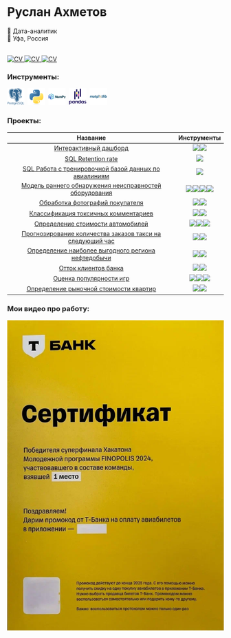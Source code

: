 # Руслан Ахметов
:briefcase: Дата-аналитик \
:round_pushpin: Уфа, Россия
<br/><br/>
<div id="badges">
  <a href="https://docs.google.com/document/d/1jRqryGSLUPGMrdiqgPg48yA6Jk5b-y1u8TJZnDVbmgE/edit?usp=sharing">
    <img src="https://img.shields.io/badge/CV-red?style=for-the-badge&logo=readdotcv&logoColor=white" alt="CV"/>
  </a>
  <a href="https://t.me/ecolla9">
    <img src="https://img.shields.io/badge/Tg-white?style=for-the-badge&logo=telegram&logoColor=blue" alt="CV"/>
  </a>
  <a href="https://www.kaggle.com/ecolla999">
    <img src="https://img.shields.io/badge/Kaggle-blue?style=for-the-badge&logo=kaggle&logoColor=white" alt="CV"/>
  </a>
</div>

###  Инструменты:
<div>
  <img src="https://github.com/devicons/devicon/blob/master/icons/postgresql/postgresql-plain-wordmark.svg" title="PostgreSQL" alt="PostgreSQL" width="40" height="40"/>&nbsp;
  <img src="https://github.com/devicons/devicon/blob/master/icons/python/python-original.svg" title="Python" alt="Python" width="40" height="40"/>&nbsp;
  <img src="https://github.com/devicons/devicon/blob/master/icons/numpy/numpy-original-wordmark.svg" title="NumPy" alt="NumPy" width="40" height="40"/>&nbsp;
  <img src="https://github.com/devicons/devicon/blob/master/icons/pandas/pandas-original-wordmark.svg" title="Pandas" alt="Pandas" width="40" height="40"/>&nbsp;
  <img src="https://github.com/devicons/devicon/blob/master/icons/matplotlib/matplotlib-original-wordmark.svg" title="Matplotlib" **alt="Matplotlib" width="40" height="40"/>
</div>

###  Проекты:
| Название | Инструменты |
| :--------: | :-------: |
|[Интерактивный дашборд](https://github.com/DinkyPinky/Data-Science/tree/main/Games-Dashboard) |<img src="https://img.shields.io/badge/HTML-black?style=flat-square&logo=html5&logoColor=red"/><img src="https://img.shields.io/badge/Plotly-black?style=flat-square&logo=plotly&logoColor=blue"/>|
|[SQL Retention rate](https://github.com/DinkyPinky/Data-Science/tree/main/SQL/Retention-rate) |<img src="https://img.shields.io/badge/PostgreSQL-black?style=flat-square&logo=postgresql&logoColor=white"/>|
|[SQL Работа с тренировочной базой данных по авиалиниям](https://github.com/DinkyPinky/Data-Science/tree/main/SQL/Airlines-database) |<img src="https://img.shields.io/badge/PostgreSQL-black?style=flat-square&logo=postgresql&logoColor=white"/>|
|[Модель раннего обнаружения неисправностей оборудования](https://github.com/DinkyPinky/Data-Science/tree/main/HACKATON-malfunction-prediction) |<img src="https://img.shields.io/badge/NumPy-black?style=flat-square&logo=numpy&logoColor=orange"/><img src="https://img.shields.io/badge/PyArrow-black?style=flat-square&logo=apache&logoColor=orange"/><img src="https://img.shields.io/badge/Dask-black?style=flat-square&logo=dask&logoColor=orange"/><img src="https://img.shields.io/badge/Sklearn-black?style=flat-square&logo=scikitlearn&logoColor=orange"/>|
|[Обработка фотографий покупателя](https://github.com/DinkyPinky/Data-Science/tree/main/Yandex-Practicum-Projects/CV-customer-age-detection) |<img src="https://img.shields.io/badge/Keras-black?style=flat-square&logo=keras&logoColor=red"/><img src="https://img.shields.io/badge/Python-Blue?style=flat-square&logo=pythony&logoColor=yellow"/>|
|[Классификация токсичных комментариев](https://github.com/DinkyPinky/Data-Science/tree/main/Yandex-Practicum-Projects/comments-classification) |<img src="https://img.shields.io/badge/SciPy-black?style=flat-square&logo=scipy&logoColor=orange"/><img src="https://img.shields.io/badge/TQDM-black?style=flat-square&logo=tqdm&logoColor=orange"/>|
|[Определение стоимости автомобилей](https://github.com/DinkyPinky/Data-Science/tree/main/Yandex-Practicum-Projects/car-price-prediction) |<img src="https://img.shields.io/badge/Sklearn-black?style=flat-square&logo=scikitlearn&logoColor=orange"/><img src="https://img.shields.io/badge/Plotly-black?style=flat-square&logo=plotly&logoColor=orange"/><img src="https://img.shields.io/badge/LightGBM-black?style=flat-square"/>|
|[Прогнозирование количества заказов такси на следующий час](https://github.com/DinkyPinky/Data-Science/tree/main/Yandex-Practicum-Projects/taxi-time-series) |<img src="https://img.shields.io/badge/statsmodels-black?style=flat-square&"/><img src="https://img.shields.io/badge/Scikitlearn-black?style=flat-square&logo=scikitlearn&logoColor=yellow"/>|
|[Определение наиболее выгодного региона нефтедобычи](https://github.com/DinkyPinky/Data-Science/tree/main/Yandex-Practicum-Projects/best-bore-location)|<img src="https://img.shields.io/badge/Pandas-black?style=flat-square&logo=pandas&logoColor=orange"/><img src="https://img.shields.io/badge/Plotly-black?style=flat-square&logo=plotly&logoColor=orange"/>|
|[Отток клиентов банка](https://github.com/DinkyPinky/Data-Science/tree/main/Yandex-Practicum-Projects/bank-churn-predictions) |<img src="https://img.shields.io/badge/Pandas-black?style=flat-square&logo=pandas&logoColor=orange"/><img src="https://img.shields.io/badge/Sklearn-black?style=flat-square&logo=scikitlearn&logoColor=orange"/>|
|[Оценка популярности игр](https://github.com/DinkyPinky/Data-Science/tree/main/Yandex-Practicum-Projects/games-rating-analysis) |<img src="https://img.shields.io/badge/Pandas-black?style=flat-square&logo=pandas&logoColor=orange"/><img src="https://img.shields.io/badge/MatPlotlib-black?style=flat-square"/><img src="https://img.shields.io/badge/Plotly-black?style=flat-square&logo=plotly&logoColor=orange"/>||
|[Определение рыночной стоимости квартир](https://github.com/DinkyPinky/Data-Science/tree/main/Yandex-Practicum-Projects/real-estate-market-analysis) |<img src="https://img.shields.io/badge/Pandas-black?style=flat-square&logo=pandas&logoColor=orange"/><img src="https://img.shields.io/badge/MatPlotlib-black?style=flat-square"/>|  

### Мои видео про работу:
![Описание изображения](https://github.com/9ecolla/Data-analyst/blob/main/Certificates/2024_SuperFinal_Hackaton_T-Bank.jpg)
